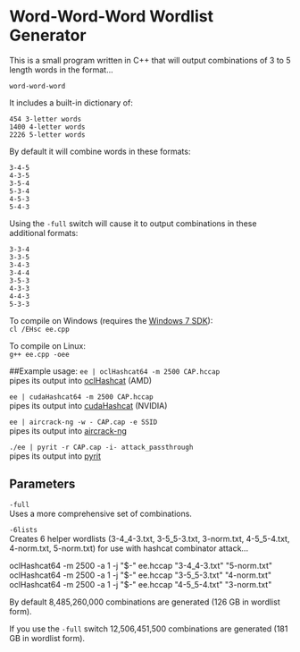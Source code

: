 # Word-Word-Word Wordlist Generator 
This is a small program written in C++ that will output combinations of 3 to 5 length words in the format...<br>

`word-word-word`<br>

It includes a built-in dictionary of:

`454 3-letter words`<br>
`1400 4-letter words`<br>
`2226 5-letter words`<br>

By default it will combine words in these formats:

`3-4-5`<br>
`4-3-5`<br>
`3-5-4`<br>
`5-3-4`<br>
`4-5-3`<br>
`5-4-3`<br>

Using the `-full` switch will cause it to output combinations in these additional formats:

`3-3-4`<br>
`3-3-5`<br>
`3-4-3`<br>
`3-4-4`<br>
`3-5-3`<br>
`4-3-3`<br>
`4-4-3`<br>
`5-3-3`<br>

To compile on Windows (requires the <a href="http://www.microsoft.com/en-us/download/details.aspx?id=8279">Windows 7 SDK</a>):<br>
`cl /EHsc ee.cpp`

To compile on Linux:<br>
`g++ ee.cpp -oee`

##Example usage:
`ee | oclHashcat64 -m 2500 CAP.hccap`<br>
pipes its output into <a href="http://hashcat.net/oclhashcat/">oclHashcat</a> (AMD)

`ee | cudaHashcat64 -m 2500 CAP.hccap`<br>
pipes its output into <a href="http://hashcat.net/oclhashcat/">cudaHashcat</a> (NVIDIA)

`ee | aircrack-ng -w - CAP.cap -e SSID`<br>
pipes its output into <a href="http://www.aircrack-ng.org/">aircrack-ng</a>

`./ee | pyrit -r CAP.cap -i- attack_passthrough`<br>
pipes its output into <a href="https://code.google.com/p/pyrit/">pyrit</a>

## Parameters
`-full`<br>
Uses a more comprehensive set of combinations.

`-6lists`<br>
Creates 6 helper wordlists (3-4_4-3.txt, 3-5_5-3.txt, 3-norm.txt, 4-5_5-4.txt, 4-norm.txt, 5-norm.txt) for use with hashcat combinator attack...

oclHashcat64 -m 2500 -a 1 -j "$-" ee.hccap "3-4_4-3.txt" "5-norm.txt"
oclHashcat64 -m 2500 -a 1 -j "$-" ee.hccap "3-5_5-3.txt" "4-norm.txt"
oclHashcat64 -m 2500 -a 1 -j "$-" ee.hccap "4-5_5-4.txt" "3-norm.txt"

By default 8,485,260,000 combinations are generated (126 GB in wordlist form).

If you use the `-full` switch 12,506,451,500 combinations are generated (181 GB in wordlist form).
